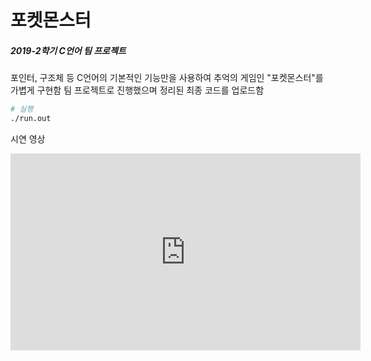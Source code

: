 

# 포켓몬스터

##### 2019-2학기 C언어 팀 프로젝트

포인터, 구조체 등 C언어의 기본적인 기능만을 사용하여 추억의 게임인 "포켓몬스터"를 가볍게 구현함
팀 프로젝트로 진행했으며 정리된 최종 코드를 업로드함

```bash
# 실행
./run.out
```

시연 영상

<iframe width="560" height="315" src="https://www.youtube.com/embed/_y9fSZlnYQc" frameborder="0" allow="accelerometer; autoplay; encrypted-media; gyroscope; picture-in-picture" allowfullscreen></iframe>

